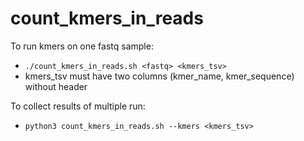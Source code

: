 # count_kmers_in_reads

To run kmers on one fastq sample:
- `./count_kmers_in_reads.sh <fastq> <kmers_tsv>`
- kmers_tsv must have two columns (kmer_name, kmer_sequence) without header

To collect results of multiple run:
- `python3 count_kmers_in_reads.sh --kmers <kmers_tsv>`

